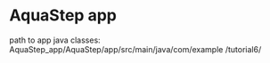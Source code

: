 # AquaStep app

path to app java classes: AquaStep_app/AquaStep/app/src/main/java/com/example
/tutorial6/


